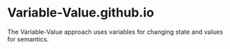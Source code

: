 # Variable-Value.github.io
The Variable-Value approach uses variables for changing state and values for semantics.

